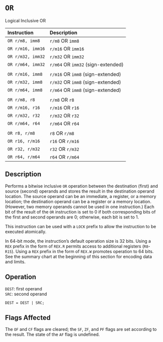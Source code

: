 # `OR`
Logical Inclusive OR

| Instruction       | Description                        |
| :---------------- | :--------------------------------- |
| `OR r/m8, imm8`   | `r/m8` OR `imm8`                   |
| `OR r/m16, imm16` | `r/m16` OR `imm16`                 |
| `OR r/m32, imm32` | `r/m32` OR `imm32`                 |
| `OR r/m64, imm32` | `r/m64` OR `imm32` (sign-extended) |
|                   |                                    |
| `OR r/m16, imm8`  | `r/m16` OR `imm8` (sign-extended)  |
| `OR r/m32, imm8`  | `r/m32` OR `imm8` (sign-extended)  |
| `OR r/m64, imm8`  | `r/m64` OR `imm8` (sign-extended)  |
|                   |                                    |
| `OR r/m8, r8`     | `r/m8` OR `r8`                     |
| `OR r/m16, r16`   | `r/m16` OR `r16`                   |
| `OR r/m32, r32`   | `r/m32` OR `r32`                   |
| `OR r/m64, r64`   | `r/m64` OR `r64`                   |
|                   |                                    |
| `OR r8, r/m8`     | `r8` OR `r/m8`                     |
| `OR r16, r/m16`   | `r16` OR `r/m16`                   |
| `OR r32, r/m32`   | `r32` OR `r/m32`                   |
| `OR r64, r/m64`   | `r64` OR `r/m64`                   |

## Description
Performs a bitwise inclusive `OR` operation between the destination (first) and source (second) operands and stores the result in the destination operand location. The source operand can be an immediate, a register, or a memory location; the destination operand can be a register or a memory location. (However, two memory operands cannot be used in one instruction.) Each bit of the result of the `OR` instruction is set to 0 if both corresponding bits of the first and second operands are 0; otherwise, each bit is set to 1.

This instruction can be used with a `LOCK` prefix to allow the instruction to be executed atomically.

In 64-bit mode, the instruction’s default operation size is 32 bits. Using a `REX` prefix in the form of `REX.R` permits access to additional registers (`R8`-`R15`). Using a `REX` prefix in the form of `REX.W` promotes operation to 64 bits. See the summary chart at the beginning of this section for encoding data and limits.

## Operation
`DEST`: first operand\
`SRC`: second operand
```rust,ignore
DEST = DEST | SRC;
```

## Flags Affected
The `OF` and `CF` flags are cleared; the `SF`, `ZF`, and `PF` flags are set according to the result. The state of the `AF` flag is undefined.
